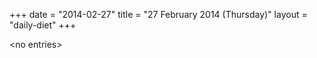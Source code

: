 +++
date = "2014-02-27"
title = "27 February 2014 (Thursday)"
layout = "daily-diet"
+++

<p>&lt;no entries&gt;</p>